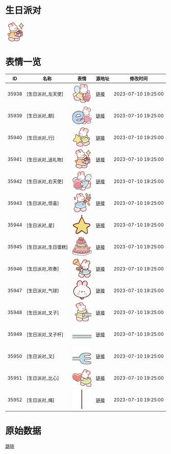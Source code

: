 # 生日派对

<img src="./cover.png" height="60" alt="cover" />

# 表情一览

|ID|名称|表情|源地址|修改时间|
|----|----|----|----|----|
|35938|[生日派对_左天使]|<img src="./pic/035938_%5B生日派对_左天使%5D.png" height="60" alt="左天使"/>|[链接](https://i0.hdslb.com/bfs/garb/5ca2103eb06db0dc6b04c7b3f061f293694e87e9.png)|2023-07-10 19:25:00|
|35939|[生日派对_额]|<img src="./pic/035939_%5B生日派对_额%5D.png" height="60" alt="额"/>|[链接](https://i0.hdslb.com/bfs/garb/c408e3db458c19c809232d3f6da0d77143c10a37.png)|2023-07-10 19:25:00|
|35940|[生日派对_行]|<img src="./pic/035940_%5B生日派对_行%5D.png" height="60" alt="行"/>|[链接](https://i0.hdslb.com/bfs/garb/cf4f6e0008c63cc38d80804184f844103db1c8bb.png)|2023-07-10 19:25:00|
|35941|[生日派对_送礼物]|<img src="./pic/035941_%5B生日派对_送礼物%5D.png" height="60" alt="送礼物"/>|[链接](https://i0.hdslb.com/bfs/garb/de2645b2131ec3725aeda6e4f921f6411dc6dbab.png)|2023-07-10 19:25:00|
|35942|[生日派对_右天使]|<img src="./pic/035942_%5B生日派对_右天使%5D.png" height="60" alt="右天使"/>|[链接](https://i0.hdslb.com/bfs/garb/f0050c916d7924e79a9f12fdf89fcb47afb467a0.png)|2023-07-10 19:25:00|
|35943|[生日派对_惊喜]|<img src="./pic/035943_%5B生日派对_惊喜%5D.png" height="60" alt="惊喜"/>|[链接](https://i0.hdslb.com/bfs/garb/09cd5489f70ca48c6f663aec5298e7be9200cf12.png)|2023-07-10 19:25:00|
|35944|[生日派对_星]|<img src="./pic/035944_%5B生日派对_星%5D.png" height="60" alt="星"/>|[链接](https://i0.hdslb.com/bfs/garb/4cd5161cc632314c994344481b018442c8ede4a0.png)|2023-07-10 19:25:00|
|35945|[生日派对_生日蛋糕]|<img src="./pic/035945_%5B生日派对_生日蛋糕%5D.png" height="60" alt="生日蛋糕"/>|[链接](https://i0.hdslb.com/bfs/garb/b75bcd9ff51cf9c8bef47f9a818484f1c2ad946c.png)|2023-07-10 19:25:00|
|35946|[生日派对_吹奏]|<img src="./pic/035946_%5B生日派对_吹奏%5D.png" height="60" alt="吹奏"/>|[链接](https://i0.hdslb.com/bfs/garb/cc76ef784ea2473494e2b011a444b163fcbc82fa.png)|2023-07-10 19:25:00|
|35947|[生日派对_气球]|<img src="./pic/035947_%5B生日派对_气球%5D.png" height="60" alt="气球"/>|[链接](https://i0.hdslb.com/bfs/garb/7e2227fb593b197e0a86b14f7d50c962b9a6671a.png)|2023-07-10 19:25:00|
|35948|[生日派对_叉子]|<img src="./pic/035948_%5B生日派对_叉子%5D.png" height="60" alt="叉子"/>|[链接](https://i0.hdslb.com/bfs/garb/77022e967ecdb7773823fa3a1f6d80ac52c999c1.png)|2023-07-10 19:25:00|
|35949|[生日派对_叉子杆]|<img src="./pic/035949_%5B生日派对_叉子杆%5D.png" height="60" alt="叉子杆"/>|[链接](https://i0.hdslb.com/bfs/garb/f7364263168b3877c5092516bbda67a2070c3334.png)|2023-07-10 19:25:00|
|35950|[生日派对_叉]|<img src="./pic/035950_%5B生日派对_叉%5D.png" height="60" alt="叉"/>|[链接](https://i0.hdslb.com/bfs/garb/98a409c4c91400d64ca08245c8ebedce17d826b1.png)|2023-07-10 19:25:00|
|35951|[生日派对_比心]|<img src="./pic/035951_%5B生日派对_比心%5D.png" height="60" alt="比心"/>|[链接](https://i0.hdslb.com/bfs/garb/f4c397b8c129afef1eef058663caad087da74675.png)|2023-07-10 19:25:00|
|35952|[生日派对_绳]|<img src="./pic/035952_%5B生日派对_绳%5D.png" height="60" alt="绳"/>|[链接](https://i0.hdslb.com/bfs/garb/1fa3aff4f9af4598f1ce20109e7603d0ff06ca99.png)|2023-07-10 19:25:00|

# 原始数据

[跳转](./raw.json)

